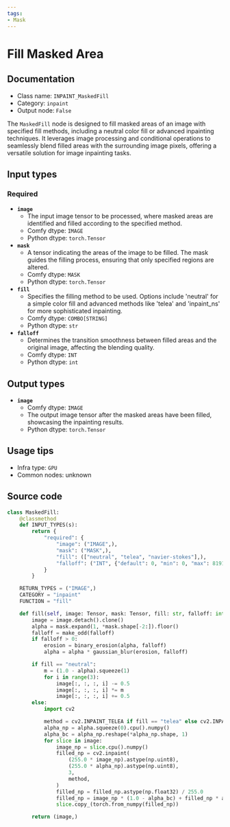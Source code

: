 ```yaml
---
tags:
- Mask
---
```


# Fill Masked Area
## Documentation
- Class name: `INPAINT_MaskedFill`
- Category: `inpaint`
- Output node: `False`

The `MaskedFill` node is designed to fill masked areas of an image with specified fill methods, including a neutral color fill or advanced inpainting techniques. It leverages image processing and conditional operations to seamlessly blend filled areas with the surrounding image pixels, offering a versatile solution for image inpainting tasks.
## Input types
### Required
- **`image`**
    - The input image tensor to be processed, where masked areas are identified and filled according to the specified method.
    - Comfy dtype: `IMAGE`
    - Python dtype: `torch.Tensor`
- **`mask`**
    - A tensor indicating the areas of the image to be filled. The mask guides the filling process, ensuring that only specified regions are altered.
    - Comfy dtype: `MASK`
    - Python dtype: `torch.Tensor`
- **`fill`**
    - Specifies the filling method to be used. Options include 'neutral' for a simple color fill and advanced methods like 'telea' and 'inpaint_ns' for more sophisticated inpainting.
    - Comfy dtype: `COMBO[STRING]`
    - Python dtype: `str`
- **`falloff`**
    - Determines the transition smoothness between filled areas and the original image, affecting the blending quality.
    - Comfy dtype: `INT`
    - Python dtype: `int`
## Output types
- **`image`**
    - Comfy dtype: `IMAGE`
    - The output image tensor after the masked areas have been filled, showcasing the inpainting results.
    - Python dtype: `torch.Tensor`
## Usage tips
- Infra type: `GPU`
- Common nodes: unknown


## Source code
```python
class MaskedFill:
    @classmethod
    def INPUT_TYPES(s):
        return {
            "required": {
                "image": ("IMAGE",),
                "mask": ("MASK",),
                "fill": (["neutral", "telea", "navier-stokes"],),
                "falloff": ("INT", {"default": 0, "min": 0, "max": 8191, "step": 1}),
            }
        }

    RETURN_TYPES = ("IMAGE",)
    CATEGORY = "inpaint"
    FUNCTION = "fill"

    def fill(self, image: Tensor, mask: Tensor, fill: str, falloff: int):
        image = image.detach().clone()
        alpha = mask.expand(1, *mask.shape[-2:]).floor()
        falloff = make_odd(falloff)
        if falloff > 0:
            erosion = binary_erosion(alpha, falloff)
            alpha = alpha * gaussian_blur(erosion, falloff)

        if fill == "neutral":
            m = (1.0 - alpha).squeeze(1)
            for i in range(3):
                image[:, :, :, i] -= 0.5
                image[:, :, :, i] *= m
                image[:, :, :, i] += 0.5
        else:
            import cv2

            method = cv2.INPAINT_TELEA if fill == "telea" else cv2.INPAINT_NS
            alpha_np = alpha.squeeze(0).cpu().numpy()
            alpha_bc = alpha_np.reshape(*alpha_np.shape, 1)
            for slice in image:
                image_np = slice.cpu().numpy()
                filled_np = cv2.inpaint(
                    (255.0 * image_np).astype(np.uint8),
                    (255.0 * alpha_np).astype(np.uint8),
                    3,
                    method,
                )
                filled_np = filled_np.astype(np.float32) / 255.0
                filled_np = image_np * (1.0 - alpha_bc) + filled_np * alpha_bc
                slice.copy_(torch.from_numpy(filled_np))

        return (image,)

```
